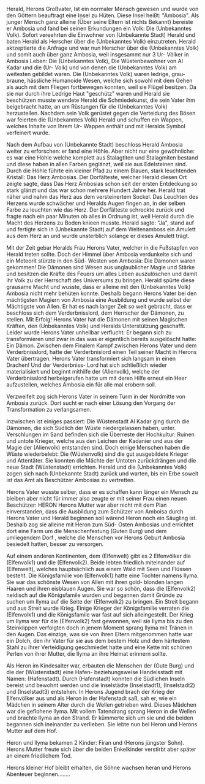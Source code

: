 Herald, Herons Großvater, Ist ein normaler Mensch gewesen und wurde von den Göttern beauftragt eine Insel zu Hüten.
Diese Insel heißt: "Ambosia".
Als junger Mensch ganz alleine (Über seine Eltern ist nichts Bekannt) bereiste er Ambosia
und fand bei seinen Erkundungen ein Volk: Die (Unbekanntes Volk).
Sofort vereehrten die Einwohner von (Unbekannte Stadt) Herald und baten Herald als Herscher über die (Unbekanntes Volk) einzutreten.
Herald aktzeptierte die Anfrage und war nun Herscher über die (Unbekanntes Volk) und somit auch über ganz Ambosia, weil insgesammt nur
3 Ur- Völker in Ambosia Leben: Die (Unbekanntes Volk), Die Wüstenbewohner von Al Kadar und die (Ur- Volk) und von denen die (Unbekanntes Volk) am weitesten gebildet waren.
Die (Unbekanntes Volk) waren ledrige, grau-braune, hässliche Humanoide Wesen, welche sich sowohl mit dem Gehen als auch mit dem Fliegen
fortbewegen konnten, weil sie Flügel besitzen. Da sie nur durch ihre Ledrige Haut "geschütz" waren und Herald sie beschützen musste
wendete Herald die Schmiedekunst, die sein Vater ihm beigebracht hatte, an um Rüstungen für die (Unbekanntes Volk) herzustellen.
Nachdem sein Volk gerüstet gegen die Verteidung des Bösen war feierten die (Unbekanntes Volk) Herald und schuffen ein Wappen, welches Inhalte von Ihrem
Ur- Wappen enthält und mit Heralds Symbol verfeinert wurde.

Nach dem Aufbau von (Unbekannte Stadt) beschloss Herald Ambosia weiter zu erforschen: er fand eine Höhle.
Aber nicht nur eine gewöhnliche: es war eine Höhle welche komplett aus Stalagtiten und Stalagmiten bestand und diese haben in allen Farben
geglänzt, weil sie aus Edelsteinen sind. Durch die Höhle führte ein kleiner Pfad zu einem Blauen, stark leuchtenden Kristall: Das Herz Ambosias.
Der Dorfälteste, welcher Herald diesen Ort zeigte sagte, dass Das Herz Ambosias schon seit der ersten Entdeckung so stark glänzt und das war schon mehrere Hundert Jahre her.
Herald trat näher und nahm das Herz aus dem versteinertem Sockel.
Das Leuchten des Herzens wurde schwächer und Heralds Augen fingen an, in der selben Farbe zu leuchten wie das Herz.
Der Dorfälteste schreckte zurück und fragte nach ein paar Minuten ob alles in Ordnung ist, weil Herald durch die Macht des Herzens zu Boden knieen musste.
Herald sagte: "Ja", stand auf und fertigte sich in (Unbekannte Stadt) auf dem Weltenamboss ein Amulett aus dem Herz an und wurde unsterblich
solange er dieses Amulett trägt.

Mit der Zeit gebar Heralds Frau Herons Vater, welcher in die Fußstapfen von Herald treten sollte.
Doch der Himmel über Ambosia verdunkelte sich und ein Meteorit stürzte in den Süd- Westen von Ambosia:
Die Dämonen waren gekommen!
Die Dämonen sind Wesen aus unglaublicher Magie und Stärke und besitzen die Kräfte des Feuers
um alles Leben auszulöschen und damit ihr  Volk zu der Herrschaft des Universums zu bringen.
Herald spürte diese grausame Macht und wusste, dass er alleine mit den (Unbekanntes Volk) Ambosia nicht mehr behüten konnte.
Deshalb begann Herons Vater bei den mächtigsten Magiern von Ambosia eine Ausbildung und wurde selbst der Mächtigste von Allen.
Er hat es nach langer Zeit so weit gebracht, dass er beschloss sich dem Verderbnisslord, dem Herrscher der Dämonen, zu stellen.
Mit Erfolg! Herons Vater hat die Dämonen mit seinen Magischen Kräften, den (Unbekanntes Volk) und Heralds Unterstützung geschafft.
Leider wurde Herons Vater unheilbar verflucht: Er begann sich zu transformieren und zwar in das was er eigentlich bereits ausgelöscht hatte:
Ein Dämon. Zwischen dem Finalem Kampf zwischen Herons Vater und dem Verderbnisslord, hatte der Verderbnislord einen Teil seiner Macht in Herons Vater übertragen.
Herons Vater transformiert sich langsam in einen Drachen!  Und der Verderbniss- Lord hat sich schließlich wieder materialisiert und beginnt mithilfe der (Alienvolk),
welche der Verderbnisslord herbeigerufen hatte um mit deren Hilfe erneut ein Heer aufzustellen, welches Ambosia ein für alle mal erobern soll.

Verzweifelt zog sich Herons Vater in seinem Turm in der Nordmitte von Ambosia zurück. Dort sucht er nach einer Lösung den Vorgang der Transformation zu verlangsamen.

Inzwischen ist einiges passiert: Die Wüstenstadt Al Kadar ging durch die Dämonen, die sich Südlich der Wüste niedergelassen haben, unter.
Verschlungen im Sand befinden sich die Überreste der Hochkultur: Ruinen und untote Krieger, welche aus den Leichen der Kadanier und aus der Magie der (Alienvolk) entstanden sind.
Doch einige Menschen haben die Wüste wiederbelebt: Die (Wüstenvolk) sind die gut ausgebildete Krieger und Attentäter.
Sie konnten die Mächte der Untoten zurückdrängen und die neue Stadt (Wüstenstadt) errichten.
Herald und die (Unbekanntes Volk) zogen sich nach (Unbekannte Stadt) zurück und warten, bis ein Erbe soweit ist das Amt als Beschützer Ambosias zu vertretten.

Herons Vater wusste selber, dass er es schaffen kann länger ein Mensch zu bleiben aber nicht für immer also zeugte er mit seiner Frau einen neuen Beschützer: HERON
Herons Mutter war aber nicht mit dem Plan einverstanden, dass die Ausbildung zum Schützer von Amboisa durch Herons Vater und Herald beginnen soll wärend Heron noch ein Säugling ist.
Deshalb zog sie alleine mit Heron zum Süd- Osten Ambosias und errichtet dort eine Farm um die Menschenfestung (Guten Burg) und dem umliegendem Dorf ,
welche die Menschen vor Herons Geburt Ambosia besiedelt hatten, besser zu versorgen.

Auf einem anderen Kontinenten, dem (Elfenwelt) gibt es 2 Elfenvölker die (Elfenvolk1) und die (Elfenvolk2). Beide lebten friedlich miteinander auf (Elfenwelt),
welches hauptsächlich aus einem Wald mit Seen und Flüssen besteht.
Die Königsfamilie von (Elfenvolk1) hatte eine Tochter namens Ilyma. Sie war das schönste Wesen von Allen mit ihren gold- blonden langen Haaren und ihren eisblauen Augen.
Sie war so schön, dass die (Elfenvolk2) neidisch auf die Königsfamile wurden und begannen damit Gründe zu suchen um Ilyma auf die Seite der (Elfenvolk2) zu bringen.
Ein Streit begann und aus Streit wurde Krieg. Einige Krieger der Königsfamilie verraten die (Elfenvolk1) und die Königsfamile war fast auf sich alleingestellt.
Der Krieg um Ilyma war für die (Elfenvolk2) fast gewonnen, weil sie Ilyma bis zu den Steinklippen verfolgten doch in jenem Moment sprang Ilyma mit Tränen in den Augen.
Das einzige, was sie von ihren Eltern mitgenommen hatte war ein Dolch, den ihr Vater für sie aus dem bestem Holz und dem härtestem Stahl zu ihrer Verteidigung geschmiedet hatte
und eine Kette mit schönen Perlen von ihrer Mutter, die Ilyma an ihre Heimat erinnern sollte.

Als Heron im Kindesalter war, erbauten die Menschen der (Gute Burg) und die der (Wüstenstadt) eine Hafen- beziehungsweise Handelsstadt mit Namen: (Hafenstadt).
Durch (Hafenstadt) konnten die Südlichen Inseln bereist und bewohnt werden und die Inselstädte (Inselstadt1), (Inselstadt2) und (Inselstadt3) entstehen.
In Herons Jugend brach der Krieg der Elfenvölker aus und als Heron in der Hafenstadt saß, sah er, wie ein Mädchen in seinem Alter durch die Wellen getrieben wird.
Dieses Mädchen war die geflohene Ilyma. Mit vollem Tatendrang sprang Heron in die Wellen und brachte Ilyma an den Strand.
Er kümmerte sich um sie und die beiden begannen sich ineinander zu verlieben.
Sie lebte nun bei Heron und Herons Mutter auf dem Hof.

Heron und Ilyma bekamen 2 Kinder: Firan und (Herons jüngster Sohn). Herons Mutter freute sich über die beiden Enkelkinder verstirbt aber später an einem friedlichem Tod.

Herons kleiner Hof bleibt erhalten, die Söhne wachsen heran und Herons Abenteuer beginnen........


